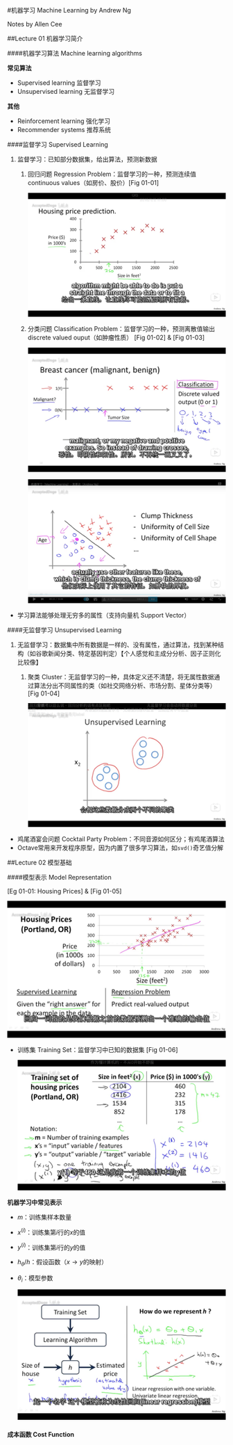 #机器学习 Machine Learning by Andrew Ng



Notes by Allen Cee



##Lecture 01 机器学习简介



####机器学习算法 Machine learning algorithms

**常见算法**

- Supervised learning 监督学习
- Unsupervised learning 无监督学习

**其他**

- Reinforcement learning 强化学习
- Recommender systems 推荐系统



####监督学习 Supervised Learning

1. 监督学习：已知部分数据集，给出算法，预测新数据

   1. 回归问题 Regression Problem：监督学习的一种，预测连续值 continuous values（如房价、股价）[Fig 01-01]

      ![01-01](01-01.png)

   2. 分类问题 Classification Problem：监督学习的一种，预测离散值输出 discrete valued ouput（如肿瘤性质） [Fig 01-02] & [Fig 01-03]

      ![01-02](01-02.png)

      ![01-03](01-03.png)


* 学习算法能够处理无穷多的属性（支持向量机 Support Vector）



####无监督学习 Unsupervised Learning

1. 无监督学习：数据集中所有数据是一样的、没有属性，通过算法，找到某种结构（如谷歌新闻分类、特定基因判定）【个人感觉和主成分分析、因子正则化比较像】

   1. 聚类 Cluster：无监督学习的一种，具体定义还不清楚，将无属性数据通过算法分出不同属性的类（如社交网络分析、市场分割、星体分类等）[Fig 01-04]

      ![01-04](01-04.png)


* 鸡尾酒宴会问题 Cocktail Party Problem：不同音源如何区分；有鸡尾酒算法
* Octave常用来开发程序原型，因为内置了很多学习算法，如`svd()`奇艺值分解



##Lecture 02 模型基础



####模型表示 Model Representation

[Eg 01-01: Housing Prices] & [Fig 01-05]

![01-05](01-05.png)



* 训练集 Training Set：监督学习中已知的数据集 [Fig 01-06]

  ![01-06](01-06.png)



**机器学习中常见表示**

* $m$：训练集样本数量

* $x^{(i)}$：训练集第$i$行的$x$的值

* $y^{(i)}$：训练集第$i$行的$y$的值

* $h_{\theta}/h$：假设函数（$x\to y$的映射）

* $\theta_i$：模型参数

  ![01-07](01-07.png) 


#### 成本函数 Cost Function

